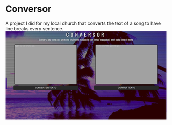 # Conversor
A project I did for my local church that converts the text of a song to have line breaks every sentence.
![](img/git-example.png)
